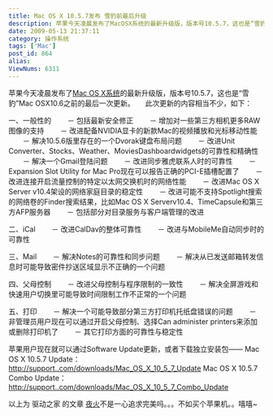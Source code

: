 ```yaml
---
title: Mac OS X 10.5.7发布 雪豹前最后升级
description: 苹果今天凌晨发布了MacOSX系统的最新升级版，版本号10.5.7，这也是“雪豹”MacOSX10.6之前的最后一次更新。　　此次更新的内容相当不少，如下：　　一、一般性的　　－包括最新安全修正　　－增加对一些第三方相机更多RAW图像的支持　　－改进配备NVIDIA显卡的新款Mac的视频播放和光标移动性能...
date: 2009-05-13 21:37:11
category: 操作系统
tags: ['Mac']
post_id: 864
alias:
ViewNums: 6311
---
```


苹果今天凌晨发布了[Mac OS X系统](/blog/864a)的最新升级版，版本号10.5.7，这也是“雪豹”Mac OSX10.6之前的最后一次更新。　　此次更新的内容相当不少，如下：

一、一般性的
　　－ 包括最新安全修正
　　－ 增加对一些第三方相机更多RAW图像的支持
　　－ 改进配备NVIDIA显卡的新款Mac的视频播放和光标移动性能
　　－ 解决10.5.6版里存在的一个Dvorak键盘布局问题
　　－ 改进Unit Converter、Stocks、Weather、MoviesDashboardwidgets的可靠性和精确性
　　－ 解决一个Gmail登陆问题
　　－ 改进同步雅虎联系人时的可靠性
　　－ Expansion Slot Utility for Mac Pro现在可以报告正确的PCI-E插槽配置了
　　－ 改进连接开启流量控制的特定以太网交换机时的网络性能
　　－ 改进Mac OS X Server v10.4架设的网络家庭目录的稳定性
　　－ 改进可能不支持Spotlight搜索的网络卷的Finder搜索结果，比如Mac OS X Serverv10.4、TimeCapsule和第三方AFP服务器
　　－ 包括部分对目录服务与客户端管理的改进

二、iCal
　　－ 改进CalDav的整体可靠性
　　－ 改进与MobileMe自动同步时的可靠性

三、Mail
　　－ 解决Notes的可靠性和同步问题
　　－ 解决从已发送邮箱转发信息时可能导致密件抄送区域显示不正确的一个问题

四、父母控制
　　－ 改进父母控制与程序限制的一致性
　　－ 解决全屏游戏和快速用户切换里可能导致时间限制工作不正常的一个问题

五、打印
　　－ 解决一个可能导致部分第三方打印机托纸盘错误的问题
　　－ 非管理员用户现在可以通过开启父母控制、选择Can administer printers来添加或删除打印机了
　　－ 其它打印方面的可靠性与稳定性

苹果用户现在就可以通过Software Update更新，或者下载独立安装包——
Mac OS X 10.5.7 Update：
<http://support..com/downloads/Mac_OS_X_10_5_7_Update>
Mac OS X 10.5.7 Combo Update：
<http://support..com/downloads/Mac_OS_X_10_5_7_Combo_Update>

以上为 驱动之家 的文章 [夜火](http://www.15897.com/)不是一心追求完美吗。。。不如买个苹果机。。嘻嘻~

